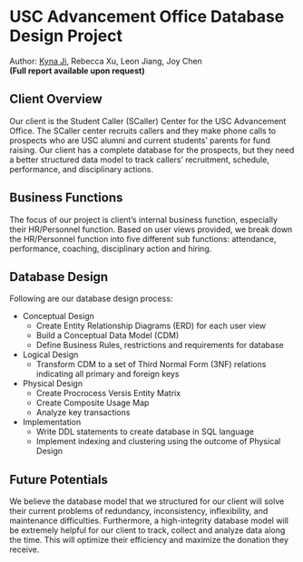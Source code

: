 # USC Advancement Office Database Design Project
Author: [Kyna Ji](https://github.com/feiran-kyna-ji), Rebecca Xu, Leon Jiang, Joy Chen  
**(Full report available upon request)**

## Client Overview 
Our client is the Student Caller (SCaller) Center for the USC Advancement Office. The SCaller center recruits callers and they make phone calls to prospects who are USC alumni and current students’ parents for fund raising. Our client has a complete database for the prospects, but they need a better structured data model to track callers’ recruitment, schedule, performance, and disciplinary actions.

## Business Functions

The focus of our project is client’s internal business function, especially their HR/Personnel function. Based on user views provided, we break down the HR/Personnel function into five different sub functions: attendance, performance, coaching, disciplinary action and hiring. 

## Database Design
Following are our database design process: 
* Conceptual Design
  - Create Entity Relationship Diagrams (ERD) for each user view
  - Build a Conceptual Data Model (CDM)
  - Define Business Rules, restrictions and requirements for database
* Logical Design
  - Transform CDM to a set of Third Normal Form (3NF) relations indicating all primary and foreign keys
* Physical Design
  - Create Procrocess Versis Entity Matrix
  - Create Composite Usage Map
  - Analyze key transactions
* Implementation
  - Write DDL statements to create database in SQL language
  - Implement indexing and clustering using the outcome of Physical Design
  
## Future Potentials 

We believe the database model that we structured for our client will solve their current problems of redundancy, inconsistency, inflexibility, and maintenance difficulties. Furthermore, a high-integrity database model will be extremely helpful for our client to track, collect and analyze data along the time. This will optimize their efficiency and maximize the donation they receive. 
